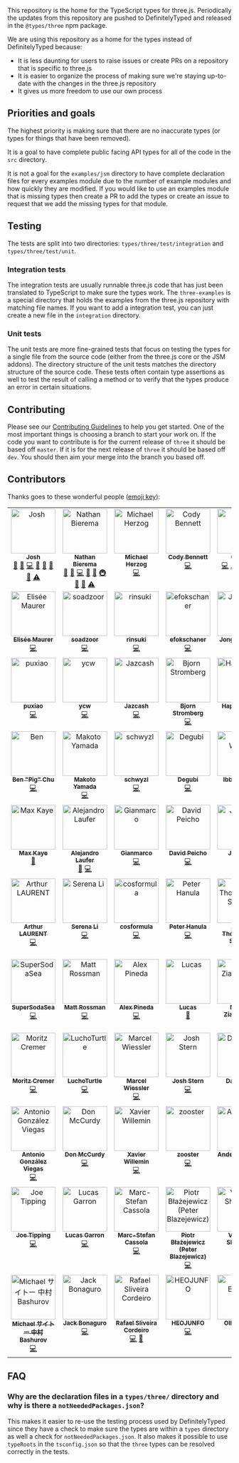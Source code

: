 This repository is the home for the TypeScript types for three.js. Periodically the updates from this repository are pushed to DefinitelyTyped and released in the `@types/three` npm package.

We are using this repository as a home for the types instead of DefinitelyTyped because:

-   It is less daunting for users to raise issues or create PRs on a repository that is specific to three.js
-   It is easier to organize the process of making sure we're staying up-to-date with the changes in the three.js repository
-   It gives us more freedom to use our own process

## Priorities and goals

The highest priority is making sure that there are no inaccurate types (or types for things that have been removed).

It is a goal to have complete public facing API types for all of the code in the `src` directory.

It is not a goal for the `examples/jsm` directory to have complete declaration files for every examples module due to the number of example modules and how quickly they are modified. If you would like to use an examples module that is missing types then create a PR to add the types or create an issue to request that we add the missing types for that module.

## Testing

The tests are split into two directories: `types/three/test/integration` and `types/three/test/unit`.

### Integration tests

The integration tests are usually runnable three.js code that has just been translated to TypeScript to make sure the types work. The `three-examples` is a special directory that holds the examples from the three.js repository with matching file names. If you want to add a integration test, you can just create a new file in the `integration` directory.

### Unit tests

The unit tests are more fine-grained tests that focus on testing the types for a single file from the source code (either from the three.js core or the JSM addons). The directory structure of the unit tests matches the directory structure of the source code. These tests often contain type assertions as well to test the result of calling a method or to verify that the types produce an error in certain situations.

## Contributing

Please see our [Contributing Guidelines](https://github.com/three-types/three-ts-types/blob/master/CONTRIBUTING.md) to help you get started. One of the most important things is choosing a branch to start your work on. If the code you want to contribute is for the current release of `three` it should be based off `master`. If it is for the next release of `three` it should be based off `dev`. You should then aim your merge into the branch you based off.

## Contributors

Thanks goes to these wonderful people ([emoji key](https://allcontributors.org/docs/en/emoji-key)):

<!-- ALL-CONTRIBUTORS-LIST:START - Do not remove or modify this section -->
<!-- prettier-ignore-start -->
<!-- markdownlint-disable -->
<table>
  <tbody>
    <tr>
      <td align="center" valign="top" width="14.28%"><a href="https://github.com/joshuaellis"><img src="https://avatars.githubusercontent.com/u/37798644?v=4?s=100" width="100px;" alt="Josh"/><br /><sub><b>Josh</b></sub></a><br /><a href="#question-joshuaellis" title="Answering Questions">💬</a> <a href="https://github.com/three-types/three-ts-types/issues?q=author%3Ajoshuaellis" title="Bug reports">🐛</a> <a href="https://github.com/three-types/three-ts-types/commits?author=joshuaellis" title="Code">💻</a> <a href="https://github.com/three-types/three-ts-types/commits?author=joshuaellis" title="Documentation">📖</a> <a href="#ideas-joshuaellis" title="Ideas, Planning, & Feedback">🤔</a> <a href="#maintenance-joshuaellis" title="Maintenance">🚧</a> <a href="https://github.com/three-types/three-ts-types/pulls?q=is%3Apr+reviewed-by%3Ajoshuaellis" title="Reviewed Pull Requests">👀</a> <a href="https://github.com/three-types/three-ts-types/commits?author=joshuaellis" title="Tests">⚠️</a></td>
      <td align="center" valign="top" width="14.28%"><a href="https://github.com/Methuselah96"><img src="https://avatars.githubusercontent.com/u/693755?v=4?s=100" width="100px;" alt="Nathan Bierema"/><br /><sub><b>Nathan Bierema</b></sub></a><br /><a href="#question-Methuselah96" title="Answering Questions">💬</a> <a href="https://github.com/three-types/three-ts-types/issues?q=author%3AMethuselah96" title="Bug reports">🐛</a> <a href="https://github.com/three-types/three-ts-types/commits?author=Methuselah96" title="Code">💻</a> <a href="https://github.com/three-types/three-ts-types/commits?author=Methuselah96" title="Documentation">📖</a> <a href="#ideas-Methuselah96" title="Ideas, Planning, & Feedback">🤔</a> <a href="#infra-Methuselah96" title="Infrastructure (Hosting, Build-Tools, etc)">🚇</a> <a href="#maintenance-Methuselah96" title="Maintenance">🚧</a> <a href="https://github.com/three-types/three-ts-types/pulls?q=is%3Apr+reviewed-by%3AMethuselah96" title="Reviewed Pull Requests">👀</a> <a href="https://github.com/three-types/three-ts-types/commits?author=Methuselah96" title="Tests">⚠️</a></td>
      <td align="center" valign="top" width="14.28%"><a href="https://human-interactive.org"><img src="https://avatars.githubusercontent.com/u/12612165?v=4?s=100" width="100px;" alt="Michael Herzog"/><br /><sub><b>Michael Herzog</b></sub></a><br /><a href="https://github.com/three-types/three-ts-types/commits?author=Mugen87" title="Code">💻</a></td>
      <td align="center" valign="top" width="14.28%"><a href="https://github.com/CodyJasonBennett"><img src="https://avatars.githubusercontent.com/u/23324155?v=4?s=100" width="100px;" alt="Cody Bennett"/><br /><sub><b>Cody Bennett</b></sub></a><br /><a href="https://github.com/three-types/three-ts-types/commits?author=CodyJasonBennett" title="Code">💻</a></td>
      <td align="center" valign="top" width="14.28%"><a href="http://0b5vr.github.io/"><img src="https://avatars.githubusercontent.com/u/7824814?v=4?s=100" width="100px;" alt="0b5vr"/><br /><sub><b>0b5vr</b></sub></a><br /><a href="https://github.com/three-types/three-ts-types/commits?author=0b5vr" title="Code">💻</a> <a href="https://github.com/three-types/three-ts-types/commits?author=0b5vr" title="Tests">⚠️</a> <a href="#maintenance-0b5vr" title="Maintenance">🚧</a> <a href="https://github.com/three-types/three-ts-types/pulls?q=is%3Apr+reviewed-by%3A0b5vr" title="Reviewed Pull Requests">👀</a> <a href="https://github.com/three-types/three-ts-types/issues?q=author%3A0b5vr" title="Bug reports">🐛</a></td>
      <td align="center" valign="top" width="14.28%"><a href="https://stackoverflow.com/users/2608515/marquizzo"><img src="https://avatars.githubusercontent.com/u/7864858?v=4?s=100" width="100px;" alt="Marquizzo"/><br /><sub><b>Marquizzo</b></sub></a><br /><a href="https://github.com/three-types/three-ts-types/commits?author=marquizzo" title="Code">💻</a></td>
      <td align="center" valign="top" width="14.28%"><a href="https://github.com/khum08"><img src="https://avatars.githubusercontent.com/u/32336026?v=4?s=100" width="100px;" alt="Yuanzk"/><br /><sub><b>Yuanzk</b></sub></a><br /><a href="https://github.com/three-types/three-ts-types/commits?author=khum08" title="Code">💻</a></td>
    </tr>
    <tr>
      <td align="center" valign="top" width="14.28%"><a href="http://sparklinlabs.com/"><img src="https://avatars.githubusercontent.com/u/446986?v=4?s=100" width="100px;" alt="Elisée Maurer"/><br /><sub><b>Elisée Maurer</b></sub></a><br /><a href="https://github.com/three-types/three-ts-types/commits?author=elisee" title="Code">💻</a></td>
      <td align="center" valign="top" width="14.28%"><a href="https://github.com/soadzoor"><img src="https://avatars.githubusercontent.com/u/10392261?v=4?s=100" width="100px;" alt="soadzoor"/><br /><sub><b>soadzoor</b></sub></a><br /><a href="https://github.com/three-types/three-ts-types/commits?author=soadzoor" title="Code">💻</a></td>
      <td align="center" valign="top" width="14.28%"><a href="https://github.com/rinsuki"><img src="https://avatars.githubusercontent.com/u/6533808?v=4?s=100" width="100px;" alt="rinsuki"/><br /><sub><b>rinsuki</b></sub></a><br /><a href="https://github.com/three-types/three-ts-types/commits?author=rinsuki" title="Code">💻</a></td>
      <td align="center" valign="top" width="14.28%"><a href="https://github.com/efokschaner"><img src="https://avatars.githubusercontent.com/u/1409112?v=4?s=100" width="100px;" alt="efokschaner"/><br /><sub><b>efokschaner</b></sub></a><br /><a href="https://github.com/three-types/three-ts-types/commits?author=efokschaner" title="Code">💻</a></td>
      <td align="center" valign="top" width="14.28%"><a href="https://github.com/Jhuni0123"><img src="https://avatars.githubusercontent.com/u/16764073?v=4?s=100" width="100px;" alt="Jonghun Park"/><br /><sub><b>Jonghun Park</b></sub></a><br /><a href="https://github.com/three-types/three-ts-types/commits?author=Jhuni0123" title="Code">💻</a></td>
      <td align="center" valign="top" width="14.28%"><a href="https://github.com/sjpt"><img src="https://avatars.githubusercontent.com/u/4954988?v=4?s=100" width="100px;" alt="sjpt"/><br /><sub><b>sjpt</b></sub></a><br /><a href="https://github.com/three-types/three-ts-types/commits?author=sjpt" title="Code">💻</a></td>
      <td align="center" valign="top" width="14.28%"><a href="https://github.com/Michsior14"><img src="https://avatars.githubusercontent.com/u/1410035?v=4?s=100" width="100px;" alt="Michał Mrozek"/><br /><sub><b>Michał Mrozek</b></sub></a><br /><a href="https://github.com/three-types/three-ts-types/commits?author=Michsior14" title="Code">💻</a></td>
    </tr>
    <tr>
      <td align="center" valign="top" width="14.28%"><a href="https://puxiao.com"><img src="https://avatars.githubusercontent.com/u/3401635?v=4?s=100" width="100px;" alt="puxiao"/><br /><sub><b>puxiao</b></sub></a><br /><a href="https://github.com/three-types/three-ts-types/commits?author=puxiao" title="Code">💻</a></td>
      <td align="center" valign="top" width="14.28%"><a href="https://github.com/ycw"><img src="https://avatars.githubusercontent.com/u/1063018?v=4?s=100" width="100px;" alt="ycw"/><br /><sub><b>ycw</b></sub></a><br /><a href="https://github.com/three-types/three-ts-types/commits?author=ycw" title="Code">💻</a></td>
      <td align="center" valign="top" width="14.28%"><a href="https://github.com/Jazcash"><img src="https://avatars.githubusercontent.com/u/1434248?v=4?s=100" width="100px;" alt="Jazcash"/><br /><sub><b>Jazcash</b></sub></a><br /><a href="https://github.com/three-types/three-ts-types/commits?author=Jazcash" title="Code">💻</a></td>
      <td align="center" valign="top" width="14.28%"><a href="https://bjornstar.com/"><img src="https://avatars.githubusercontent.com/u/20630?v=4?s=100" width="100px;" alt="Bjorn Stromberg"/><br /><sub><b>Bjorn Stromberg</b></sub></a><br /><a href="https://github.com/three-types/three-ts-types/commits?author=bjornstar" title="Code">💻</a></td>
      <td align="center" valign="top" width="14.28%"><a href="https://github.com/happy-turtle"><img src="https://avatars.githubusercontent.com/u/18415215?v=4?s=100" width="100px;" alt="HappyTurtle"/><br /><sub><b>HappyTurtle</b></sub></a><br /><a href="https://github.com/three-types/three-ts-types/commits?author=happy-turtle" title="Code">💻</a></td>
      <td align="center" valign="top" width="14.28%"><a href="https://studio.did0es.me/"><img src="https://avatars.githubusercontent.com/u/38882716?v=4?s=100" width="100px;" alt="Shuta Hirai"/><br /><sub><b>Shuta Hirai</b></sub></a><br /><a href="https://github.com/three-types/three-ts-types/commits?author=shuta13" title="Code">💻</a></td>
      <td align="center" valign="top" width="14.28%"><a href="https://github.com/servinlp"><img src="https://avatars.githubusercontent.com/u/7222029?v=4?s=100" width="100px;" alt="Servin Nissen"/><br /><sub><b>Servin Nissen</b></sub></a><br /><a href="https://github.com/three-types/three-ts-types/commits?author=servinlp" title="Code">💻</a></td>
    </tr>
    <tr>
      <td align="center" valign="top" width="14.28%"><a href="https://benpigchu.com/"><img src="https://avatars.githubusercontent.com/u/9023067?v=4?s=100" width="100px;" alt="Ben "Pig" Chu"/><br /><sub><b>Ben "Pig" Chu</b></sub></a><br /><a href="https://github.com/three-types/three-ts-types/commits?author=benpigchu" title="Code">💻</a></td>
      <td align="center" valign="top" width="14.28%"><a href="https://github.com/woo-cie"><img src="https://avatars.githubusercontent.com/u/24642989?v=4?s=100" width="100px;" alt="Makoto Yamada"/><br /><sub><b>Makoto Yamada</b></sub></a><br /><a href="https://github.com/three-types/three-ts-types/commits?author=woo-cie" title="Code">💻</a></td>
      <td align="center" valign="top" width="14.28%"><a href="https://github.com/schwyzl"><img src="https://avatars.githubusercontent.com/u/1556979?v=4?s=100" width="100px;" alt="schwyzl"/><br /><sub><b>schwyzl</b></sub></a><br /><a href="https://github.com/three-types/three-ts-types/commits?author=schwyzl" title="Code">💻</a></td>
      <td align="center" valign="top" width="14.28%"><a href="https://github.com/Degubi"><img src="https://avatars.githubusercontent.com/u/13366932?v=4?s=100" width="100px;" alt="Degubi"/><br /><sub><b>Degubi</b></sub></a><br /><a href="https://github.com/three-types/three-ts-types/commits?author=Degubi" title="Code">💻</a></td>
      <td align="center" valign="top" width="14.28%"><a href="https://github.com/WCWedin"><img src="https://avatars.githubusercontent.com/u/110730?v=4?s=100" width="100px;" alt="Ibby Wedin"/><br /><sub><b>Ibby Wedin</b></sub></a><br /><a href="https://github.com/three-types/three-ts-types/commits?author=WCWedin" title="Code">💻</a></td>
      <td align="center" valign="top" width="14.28%"><a href="https://github.com/dbuck"><img src="https://avatars.githubusercontent.com/u/983807?v=4?s=100" width="100px;" alt="dbuck"/><br /><sub><b>dbuck</b></sub></a><br /><a href="https://github.com/three-types/three-ts-types/commits?author=dbuck" title="Code">💻</a></td>
      <td align="center" valign="top" width="14.28%"><a href="https://github.com/robertlong"><img src="https://avatars.githubusercontent.com/u/1753624?v=4?s=100" width="100px;" alt="Robert Long"/><br /><sub><b>Robert Long</b></sub></a><br /><a href="https://github.com/three-types/three-ts-types/commits?author=robertlong" title="Code">💻</a></td>
    </tr>
    <tr>
      <td align="center" valign="top" width="14.28%"><a href="https://xk.io/"><img src="https://avatars.githubusercontent.com/u/1046448?v=4?s=100" width="100px;" alt="Max Kaye"/><br /><sub><b>Max Kaye</b></sub></a><br /><a href="https://github.com/three-types/three-ts-types/commits?author=XertroV" title="Documentation">📖</a></td>
      <td align="center" valign="top" width="14.28%"><a href="https://github.com/LauferAlex"><img src="https://avatars.githubusercontent.com/u/86115165?v=4?s=100" width="100px;" alt="Alejandro Laufer"/><br /><sub><b>Alejandro Laufer</b></sub></a><br /><a href="https://github.com/three-types/three-ts-types/issues?q=author%3ALauferAlex" title="Bug reports">🐛</a> <a href="https://github.com/three-types/three-ts-types/commits?author=LauferAlex" title="Code">💻</a></td>
      <td align="center" valign="top" width="14.28%"><a href="https://twitter.com/ggsimm"><img src="https://avatars.githubusercontent.com/u/1862172?v=4?s=100" width="100px;" alt="Gianmarco"/><br /><sub><b>Gianmarco</b></sub></a><br /><a href="https://github.com/three-types/three-ts-types/commits?author=gsimone" title="Code">💻</a></td>
      <td align="center" valign="top" width="14.28%"><a href="https://davidpeicho.github.io/"><img src="https://avatars.githubusercontent.com/u/8783766?v=4?s=100" width="100px;" alt="David Peicho"/><br /><sub><b>David Peicho</b></sub></a><br /><a href="https://github.com/three-types/three-ts-types/commits?author=DavidPeicho" title="Code">💻</a></td>
      <td align="center" valign="top" width="14.28%"><a href="https://github.com/trusktr"><img src="https://avatars.githubusercontent.com/u/297678?v=4?s=100" width="100px;" alt="Joe Pea"/><br /><sub><b>Joe Pea</b></sub></a><br /><a href="https://github.com/three-types/three-ts-types/commits?author=trusktr" title="Code">💻</a></td>
      <td align="center" valign="top" width="14.28%"><a href="https://subho57.github.io"><img src="https://avatars.githubusercontent.com/u/98544661?v=4?s=100" width="100px;" alt="Subhankar Pal"/><br /><sub><b>Subhankar Pal</b></sub></a><br /><a href="https://github.com/three-types/three-ts-types/commits?author=subhankar-trisetra" title="Code">💻</a></td>
      <td align="center" valign="top" width="14.28%"><a href="http://www.seanmcbeth.com/"><img src="https://avatars.githubusercontent.com/u/298046?v=4?s=100" width="100px;" alt="Sean T. McBeth"/><br /><sub><b>Sean T. McBeth</b></sub></a><br /><a href="https://github.com/three-types/three-ts-types/commits?author=capnmidnight" title="Code">💻</a></td>
    </tr>
    <tr>
      <td align="center" valign="top" width="14.28%"><a href="https://github.com/atulrnt"><img src="https://avatars.githubusercontent.com/u/894203?v=4?s=100" width="100px;" alt="Arthur LAURENT"/><br /><sub><b>Arthur LAURENT</b></sub></a><br /><a href="https://github.com/three-types/three-ts-types/commits?author=atulrnt" title="Code">💻</a></td>
      <td align="center" valign="top" width="14.28%"><a href="https://github.com/serenayl"><img src="https://avatars.githubusercontent.com/u/12814119?v=4?s=100" width="100px;" alt="Serena Li"/><br /><sub><b>Serena Li</b></sub></a><br /><a href="https://github.com/three-types/three-ts-types/commits?author=serenayl" title="Code">💻</a></td>
      <td align="center" valign="top" width="14.28%"><a href="https://github.com/cosformula"><img src="https://avatars.githubusercontent.com/u/18232501?v=4?s=100" width="100px;" alt="cosformula"/><br /><sub><b>cosformula</b></sub></a><br /><a href="https://github.com/three-types/three-ts-types/commits?author=cosformula" title="Code">💻</a></td>
      <td align="center" valign="top" width="14.28%"><a href="https://github.com/miko3k"><img src="https://avatars.githubusercontent.com/u/8658482?v=4?s=100" width="100px;" alt="Peter Hanula"/><br /><sub><b>Peter Hanula</b></sub></a><br /><a href="https://github.com/three-types/three-ts-types/commits?author=miko3k" title="Code">💻</a></td>
      <td align="center" valign="top" width="14.28%"><a href="https://github.com/MysteryBlokHed"><img src="https://avatars.githubusercontent.com/u/13910387?v=4?s=100" width="100px;" alt="Adam Thompson-Sharpe"/><br /><sub><b>Adam Thompson-Sharpe</b></sub></a><br /><a href="https://github.com/three-types/three-ts-types/commits?author=MysteryBlokHed" title="Code">💻</a></td>
      <td align="center" valign="top" width="14.28%"><a href="https://www.youtube.com/c/noname0310"><img src="https://avatars.githubusercontent.com/u/48761044?v=4?s=100" width="100px;" alt="noname"/><br /><sub><b>noname</b></sub></a><br /><a href="https://github.com/three-types/three-ts-types/commits?author=noname0310" title="Code">💻</a></td>
      <td align="center" valign="top" width="14.28%"><a href="https://github.com/grschafer"><img src="https://avatars.githubusercontent.com/u/694225?v=4?s=100" width="100px;" alt="Greg Schafer"/><br /><sub><b>Greg Schafer</b></sub></a><br /><a href="https://github.com/three-types/three-ts-types/commits?author=grschafer" title="Code">💻</a></td>
    </tr>
    <tr>
      <td align="center" valign="top" width="14.28%"><a href="https://github.com/SuperSodaSea"><img src="https://avatars.githubusercontent.com/u/8724868?v=4?s=100" width="100px;" alt="SuperSodaSea"/><br /><sub><b>SuperSodaSea</b></sub></a><br /><a href="https://github.com/three-types/three-ts-types/commits?author=SuperSodaSea" title="Code">💻</a></td>
      <td align="center" valign="top" width="14.28%"><a href="https://github.com/mattrossman"><img src="https://avatars.githubusercontent.com/u/22670878?v=4?s=100" width="100px;" alt="Matt Rossman"/><br /><sub><b>Matt Rossman</b></sub></a><br /><a href="https://github.com/three-types/three-ts-types/commits?author=mattrossman" title="Code">💻</a></td>
      <td align="center" valign="top" width="14.28%"><a href="https://github.com/imbateam-gg/titan-reactor"><img src="https://avatars.githubusercontent.com/u/586716?v=4?s=100" width="100px;" alt="Alex Pineda"/><br /><sub><b>Alex Pineda</b></sub></a><br /><a href="https://github.com/three-types/three-ts-types/commits?author=alexpineda" title="Code">💻</a></td>
      <td align="center" valign="top" width="14.28%"><a href="https://draichiboard.vercel.app/"><img src="https://avatars.githubusercontent.com/u/19378148?v=4?s=100" width="100px;" alt="Lucas"/><br /><sub><b>Lucas</b></sub></a><br /><a href="https://github.com/three-types/three-ts-types/commits?author=Draichi" title="Documentation">📖</a></td>
      <td align="center" valign="top" width="14.28%"><a href="https://github.com/mz8i"><img src="https://avatars.githubusercontent.com/u/36160844?v=4?s=100" width="100px;" alt="Maciej Ziarkowski"/><br /><sub><b>Maciej Ziarkowski</b></sub></a><br /><a href="https://github.com/three-types/three-ts-types/commits?author=mz8i" title="Code">💻</a></td>
      <td align="center" valign="top" width="14.28%"><a href="https://github.com/Suprhimp"><img src="https://avatars.githubusercontent.com/u/73486185?v=4?s=100" width="100px;" alt="Suprhimp"/><br /><sub><b>Suprhimp</b></sub></a><br /><a href="https://github.com/three-types/three-ts-types/commits?author=Suprhimp" title="Code">💻</a></td>
      <td align="center" valign="top" width="14.28%"><a href="https://www.stephenli.ca/"><img src="https://avatars.githubusercontent.com/u/458691?v=4?s=100" width="100px;" alt="Stephen Li"/><br /><sub><b>Stephen Li</b></sub></a><br /><a href="https://github.com/three-types/three-ts-types/commits?author=Trinovantes" title="Code">💻</a></td>
    </tr>
    <tr>
      <td align="center" valign="top" width="14.28%"><a href="https://github.com/autonomobil"><img src="https://avatars.githubusercontent.com/u/31781343?s=96&v=4?s=100" width="100px;" alt="Moritz Cremer"/><br /><sub><b>Moritz Cremer</b></sub></a><br /><a href="https://github.com/three-types/three-ts-types/commits?author=autonomobil" title="Code">💻</a></td>
      <td align="center" valign="top" width="14.28%"><a href="https://github.com/LuchoTurtle"><img src="https://avatars.githubusercontent.com/u/17494745?v=4?s=100" width="100px;" alt="LuchoTurtle"/><br /><sub><b>LuchoTurtle</b></sub></a><br /><a href="https://github.com/three-types/three-ts-types/commits?author=LuchoTurtle" title="Code">💻</a></td>
      <td align="center" valign="top" width="14.28%"><a href="https://www.needle.tools"><img src="https://avatars.githubusercontent.com/u/5083203?v=4?s=100" width="100px;" alt="Marcel Wiessler"/><br /><sub><b>Marcel Wiessler</b></sub></a><br /><a href="https://github.com/three-types/three-ts-types/commits?author=marwie" title="Code">💻</a></td>
      <td align="center" valign="top" width="14.28%"><a href="https://github.com/JoshStern"><img src="https://avatars.githubusercontent.com/u/10948202?v=4?s=100" width="100px;" alt="Josh Stern"/><br /><sub><b>Josh Stern</b></sub></a><br /><a href="https://github.com/three-types/three-ts-types/commits?author=JoshStern" title="Code">💻</a></td>
      <td align="center" valign="top" width="14.28%"><a href="https://github.com/rotu"><img src="https://avatars.githubusercontent.com/u/119948?v=4?s=100" width="100px;" alt="Dan Rose"/><br /><sub><b>Dan Rose</b></sub></a><br /><a href="https://github.com/three-types/three-ts-types/commits?author=rotu" title="Code">💻</a></td>
      <td align="center" valign="top" width="14.28%"><a href="https://github.com/gegoggigog"><img src="https://avatars.githubusercontent.com/u/1716001?v=4?s=100" width="100px;" alt="Dan Dolonius"/><br /><sub><b>Dan Dolonius</b></sub></a><br /><a href="https://github.com/three-types/three-ts-types/commits?author=gegoggigog" title="Code">💻</a></td>
      <td align="center" valign="top" width="14.28%"><a href="https://hoodgail.com/"><img src="https://avatars.githubusercontent.com/u/45743294?v=4?s=100" width="100px;" alt="Benjamin"/><br /><sub><b>Benjamin</b></sub></a><br /><a href="https://github.com/three-types/three-ts-types/commits?author=Hoodgail" title="Code">💻</a></td>
    </tr>
    <tr>
      <td align="center" valign="top" width="14.28%"><a href="https://www.linkedin.com/in/antonio-gonz%C3%A1lez-viegas-8b2326151/"><img src="https://avatars.githubusercontent.com/u/56475338?v=4?s=100" width="100px;" alt="Antonio González Viegas"/><br /><sub><b>Antonio González Viegas</b></sub></a><br /><a href="https://github.com/three-types/three-ts-types/commits?author=agviegas" title="Code">💻</a></td>
      <td align="center" valign="top" width="14.28%"><a href="https://www.donmccurdy.com/"><img src="https://avatars.githubusercontent.com/u/1848368?v=4?s=100" width="100px;" alt="Don McCurdy"/><br /><sub><b>Don McCurdy</b></sub></a><br /><a href="https://github.com/three-types/three-ts-types/commits?author=donmccurdy" title="Code">💻</a></td>
      <td align="center" valign="top" width="14.28%"><a href="https://github.com/xawill"><img src="https://avatars.githubusercontent.com/u/2658206?v=4?s=100" width="100px;" alt="Xavier Willemin"/><br /><sub><b>Xavier Willemin</b></sub></a><br /><a href="https://github.com/three-types/three-ts-types/commits?author=xawill" title="Code">💻</a></td>
      <td align="center" valign="top" width="14.28%"><a href="https://github.com/r00ster91"><img src="https://avatars.githubusercontent.com/u/35064754?v=4?s=100" width="100px;" alt="zooster"/><br /><sub><b>zooster</b></sub></a><br /><a href="https://github.com/three-types/three-ts-types/commits?author=r00ster91" title="Code">💻</a></td>
      <td align="center" valign="top" width="14.28%"><a href="https://github.com/andersonleite"><img src="https://avatars.githubusercontent.com/u/52427?v=4?s=100" width="100px;" alt="Anderson Leite"/><br /><sub><b>Anderson Leite</b></sub></a><br /><a href="https://github.com/three-types/three-ts-types/commits?author=andersonleite" title="Code">💻</a></td>
      <td align="center" valign="top" width="14.28%"><a href="https://polygonjs.com/"><img src="https://avatars.githubusercontent.com/u/59701?v=4?s=100" width="100px;" alt="Guillaume Fradin"/><br /><sub><b>Guillaume Fradin</b></sub></a><br /><a href="https://github.com/three-types/three-ts-types/commits?author=frading" title="Code">💻</a></td>
      <td align="center" valign="top" width="14.28%"><a href="https://github.com/Heaust-ops"><img src="https://avatars.githubusercontent.com/u/54670936?v=4?s=100" width="100px;" alt="Heaust Azure"/><br /><sub><b>Heaust Azure</b></sub></a><br /><a href="https://github.com/three-types/three-ts-types/commits?author=Heaust-ops" title="Code">💻</a></td>
    </tr>
    <tr>
      <td align="center" valign="top" width="14.28%"><a href="http://www.joemo.co.uk/"><img src="https://avatars.githubusercontent.com/u/39060404?v=4?s=100" width="100px;" alt="Joe Tipping"/><br /><sub><b>Joe Tipping</b></sub></a><br /><a href="https://github.com/three-types/three-ts-types/commits?author=Gallahron" title="Code">💻</a></td>
      <td align="center" valign="top" width="14.28%"><a href="https://garron.net/"><img src="https://avatars.githubusercontent.com/u/248078?v=4?s=100" width="100px;" alt="Lucas Garron"/><br /><sub><b>Lucas Garron</b></sub></a><br /><a href="https://github.com/three-types/three-ts-types/commits?author=lgarron" title="Code">💻</a></td>
      <td align="center" valign="top" width="14.28%"><a href="https://github.com/maccesch"><img src="https://avatars.githubusercontent.com/u/380881?v=4?s=100" width="100px;" alt="Marc-Stefan Cassola"/><br /><sub><b>Marc-Stefan Cassola</b></sub></a><br /><a href="https://github.com/three-types/three-ts-types/commits?author=maccesch" title="Code">💻</a></td>
      <td align="center" valign="top" width="14.28%"><a href="http://www.linkedin.com/in/peterblazejewicz"><img src="https://avatars.githubusercontent.com/u/14539?v=4?s=100" width="100px;" alt="Piotr Błażejewicz (Peter Blazejewicz)"/><br /><sub><b>Piotr Błażejewicz (Peter Blazejewicz)</b></sub></a><br /><a href="https://github.com/three-types/three-ts-types/commits?author=peterblazejewicz" title="Code">💻</a></td>
      <td align="center" valign="top" width="14.28%"><a href="https://github.com/Vikontte"><img src="https://avatars.githubusercontent.com/u/18411533?v=4?s=100" width="100px;" alt="Victoria Shadrina"/><br /><sub><b>Victoria Shadrina</b></sub></a><br /><a href="https://github.com/three-types/three-ts-types/commits?author=Vikontte" title="Code">💻</a></td>
      <td align="center" valign="top" width="14.28%"><a href="https://github.com/willstott101"><img src="https://avatars.githubusercontent.com/u/335152?v=4?s=100" width="100px;" alt="Will Stott"/><br /><sub><b>Will Stott</b></sub></a><br /><a href="https://github.com/three-types/three-ts-types/commits?author=willstott101" title="Code">💻</a></td>
      <td align="center" valign="top" width="14.28%"><a href="https://github.com/demike"><img src="https://avatars.githubusercontent.com/u/1626922?v=4?s=100" width="100px;" alt="demike"/><br /><sub><b>demike</b></sub></a><br /><a href="https://github.com/three-types/three-ts-types/commits?author=demike" title="Code">💻</a></td>
    </tr>
    <tr>
      <td align="center" valign="top" width="14.28%"><a href="https://github.com/saitonakamura"><img src="https://avatars.githubusercontent.com/u/1552189?v=4?s=100" width="100px;" alt="Michael サイトー 中村 Bashurov"/><br /><sub><b>Michael サイトー 中村 Bashurov</b></sub></a><br /><a href="https://github.com/three-types/three-ts-types/commits?author=saitonakamura" title="Code">💻</a></td>
      <td align="center" valign="top" width="14.28%"><a href="https://github.com/jackbonaguro"><img src="https://avatars.githubusercontent.com/u/15988128?v=4?s=100" width="100px;" alt="Jack Bonaguro"/><br /><sub><b>Jack Bonaguro</b></sub></a><br /><a href="https://github.com/three-types/three-ts-types/commits?author=jackbonaguro" title="Code">💻</a></td>
      <td align="center" valign="top" width="14.28%"><a href="https://github.com/rafaelsc"><img src="https://avatars.githubusercontent.com/u/502282?v=4?s=100" width="100px;" alt="Rafael Sliveira Cordeiro"/><br /><sub><b>Rafael Sliveira Cordeiro</b></sub></a><br /><a href="https://github.com/three-types/three-ts-types/commits?author=rafaelsc" title="Code">💻</a> <a href="https://github.com/three-types/three-ts-types/commits?author=rafaelsc" title="Documentation">📖</a></td>
      <td align="center" valign="top" width="14.28%"><a href="https://github.com/HEOJUNFO"><img src="https://avatars.githubusercontent.com/u/100739943?v=4?s=100" width="100px;" alt="HEOJUNFO"/><br /><sub><b>HEOJUNFO</b></sub></a><br /><a href="https://github.com/three-types/three-ts-types/commits?author=HEOJUNFO" title="Code">💻</a></td>
      <td align="center" valign="top" width="14.28%"><a href="http://www.oletus.fi/"><img src="https://avatars.githubusercontent.com/u/453050?v=4?s=100" width="100px;" alt="Olli Etuaho"/><br /><sub><b>Olli Etuaho</b></sub></a><br /><a href="https://github.com/three-types/three-ts-types/commits?author=Oletus" title="Code">💻</a></td>
      <td align="center" valign="top" width="14.28%"><a href="https://github.com/k2d222"><img src="https://avatars.githubusercontent.com/u/16296136?v=4?s=100" width="100px;" alt="Mathis Brossier"/><br /><sub><b>Mathis Brossier</b></sub></a><br /><a href="https://github.com/three-types/three-ts-types/commits?author=k2d222" title="Code">💻</a></td>
    </tr>
  </tbody>
</table>

<!-- markdownlint-restore -->
<!-- prettier-ignore-end -->

<!-- ALL-CONTRIBUTORS-LIST:END -->

## FAQ

### Why are the declaration files in a `types/three/` directory and why is there a `notNeededPackages.json`?

This makes it easier to re-use the testing process used by DefinitelyTyped since they have a check to make sure the types are within a `types` directory as well a check for `notNeededPackages.json`. It also makes it possible to use `typeRoots` in the `tsconfig.json` so that the `three` types can be resolved correctly in the tests.

